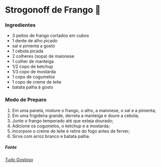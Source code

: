 # Strogonoff de Frango :chicken:



### Ingredientes

- 3 peitos de frango cortados em cubos
- 1 dente de alho picado
- sal e pimenta a gosto
- 1 cebola picada
- 2 colheres (sopa) de maionese
- 1 colher de manteiga
- 1/2 copo de ketchup
- 1/3 copo de mostarda
- 1 copo de cogumelos
- 1 copo de creme de leite
- batata palha à gosto



### Modo de Preparo

1. Em uma panela, misture o frango, o alho, a maionese, o sal e a pimenta; 
2. Em uma frigideira grande, derreta a manteiga e doure a cebola;
3. Junte o frango temperado até que esteja dourado;
4. Adicione os cogumelos, o ketchup e a mostarda;
5. Incorpore o creme de leite e retire do fogo antes de ferver;
6. Sirva com arroz branco e batata palha.



##### Fonte

[Tudo Gostoso](https://www.tudogostoso.com.br/receita/2462-strogonoff-de-frango.html) 















